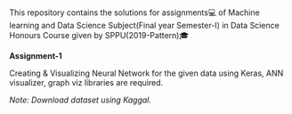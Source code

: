 This repository contains the solutions for assignments💻 of Machine learning and Data Science Subject(Final year Semester-I) in Data Science Honours Course given by SPPU(2019-Pattern)🎓

**Assignment-1**

Creating & Visualizing Neural Network for the given data using Keras, ANN visualizer, graph viz libraries are required.

*Note: Download dataset using Kaggal.*
